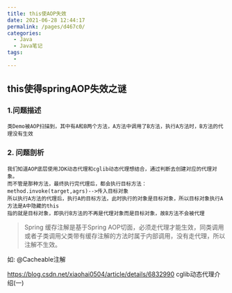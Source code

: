 ```yaml
---
title: this使AOP失效
date: 2021-06-28 12:44:17
permalink: /pages/d467c0/
categories:
  - Java
  - Java笔记
tags:
  - 
---
```




## this使得springAOP失效之谜

### 1.问题描述

```
类Demo被AOP扫描到，其中有A和B两个方法，A方法中调用了B方法，执行A方法时，B方法的代理没有生效
```

### 2. 问题剖析

```
我们知道AOP底层使用JDK动态代理和cglib动态代理想结合，通过判断去创建对应的代理对象。
而不管是那种方法，最终执行完代理后，都会执行目标方法：method.invoke(target,agrs)-->传入目标对象
所以执行A方法的代理后，执行A的目标方法，此时执行的对象是目标对象，所以目标对象执行A方法是A中隐藏的this
指的就是目标对象，即执行B方法的不再是代理对象而是目标对象，故B方法不会被代理
```



> Spring 缓存注解是基于Spring AOP切面，必须走代理才能生效，同类调用或者子类调用父类带有缓存注解的方法时属于内部调用，没有走代理，所以注解不生效。

 如: @Cacheable注解  



https://blog.csdn.net/xiaohai0504/article/details/6832990  cglib动态代理介绍(一)